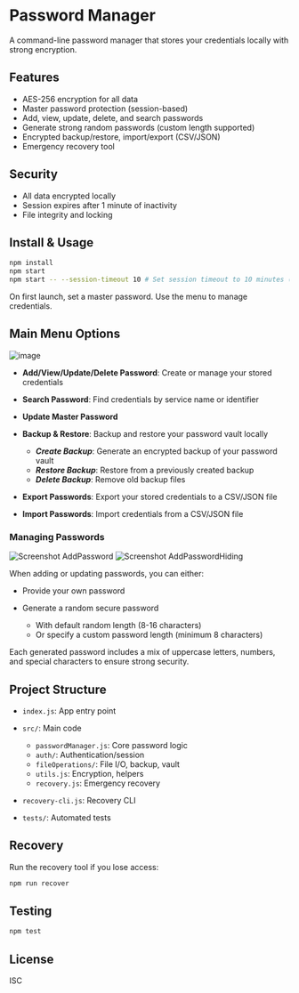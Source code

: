 # Password Manager

A command-line password manager that stores your credentials locally with strong encryption.

## Features
- AES-256 encryption for all data
- Master password protection (session-based)
- Add, view, update, delete, and search passwords
- Generate strong random passwords (custom length supported)
- Encrypted backup/restore, import/export (CSV/JSON)
- Emergency recovery tool

## Security
- All data encrypted locally
- Session expires after 1 minute of inactivity
- File integrity and locking

## Install & Usage

```bash
npm install
npm start
npm start -- --session-timeout 10 # Set session timeout to 10 minutes (default is 5 minutes)
```

On first launch, set a master password. Use the menu to manage credentials.

## Main Menu Options

![image](https://github.com/user-attachments/assets/6ad894a3-2a5e-4c03-bc48-61e1117eda5f)

- **Add/View/Update/Delete Password**: Create or manage your stored credentials
- **Search Password**: Find credentials by service name or identifier
- **Update Master Password**
- **Backup & Restore**: Backup and restore your password vault locally
  
  	-  ***Create Backup***: Generate an encrypted backup of your password vault
	-  ***Restore Backup***: Restore from a previously created backup
	-  ***Delete Backup***: Remove old backup files

- **Export Passwords**: Export your stored credentials to a CSV/JSON file
- **Import Passwords**: Import credentials from a CSV/JSON file

### Managing Passwords

![Screenshot AddPassword](https://github.com/user-attachments/assets/ab7a7700-4136-45cd-a445-9f2061632500) 
![Screenshot AddPasswordHiding](https://github.com/user-attachments/assets/0acd8df2-6762-4126-8935-9d8c474931ec)

When adding or updating passwords, you can either:
- Provide your own password
- Generate a random secure password

  	- With default random length (8-16 characters)
	- Or specify a custom password length (minimum 8 characters)

Each generated password includes a mix of uppercase letters, numbers, and special characters to ensure strong security.

## Project Structure
- `index.js`: App entry point
- `src/`: Main code

  - `passwordManager.js`: Core password logic
  - `auth/`: Authentication/session
  - `fileOperations/`: File I/O, backup, vault
  - `utils.js`: Encryption, helpers
  - `recovery.js`: Emergency recovery

- `recovery-cli.js`: Recovery CLI
- `tests/`: Automated tests

## Recovery
Run the recovery tool if you lose access:
```bash
npm run recover
```

## Testing
```bash
npm test
```

## License
ISC
